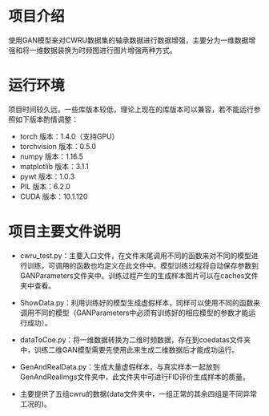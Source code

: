 # 项目介绍

使用GAN模型来对CWRU数据集的轴承数据进行数据增强，主要分为一维数据增强和将一维数据装换为时频图进行图片增强两种方式。

# 运行环境

项目时间较久远，一些库版本较低，理论上现在的库版本可以兼容，若不能运行参照如下版本酌情调整：

- torch 版本：1.4.0（支持GPU）
- torchvision 版本：0.5.0
- numpy 版本：1.16.5
- matplotlib 版本：3.1.1
- pywt 版本：1.0.3
- PIL 版本：6.2.0
- CUDA 版本：10.1.120



# 项目主要文件说明

- cwru_test.py：主要入口文件，在文件末尾调用不同的函数来对不同的模型进行训练，可调用的函数也均定义在此文件中。模型训练过程将自动保存参数到GANParameters文件夹中。训练过程产生的生成样本图片可以在caches文件夹中查看。
- ShowData.py：利用训练好的模型生成虚假样本，同样可以使用不同的函数来调用不同的模型（GANParameters中必须有训练好的相应模型的参数才能运行成功）。
- dataToCoe.py：将一维数据转换为二维时频数据，存在到coedatas文件夹中，训练二维GAN模型需要先使用此来生成二维数据后才能成功运行。
- GenAndRealData.py：生成大量虚假样本，与真实样本一起放到GenAndRealImgs文件夹中，此文件夹中可进行FID评价生成样本的质量。

- 主要提供了五组cwru的数据(data文件夹中，一组正常的其余四组是不同异常工况的)。

